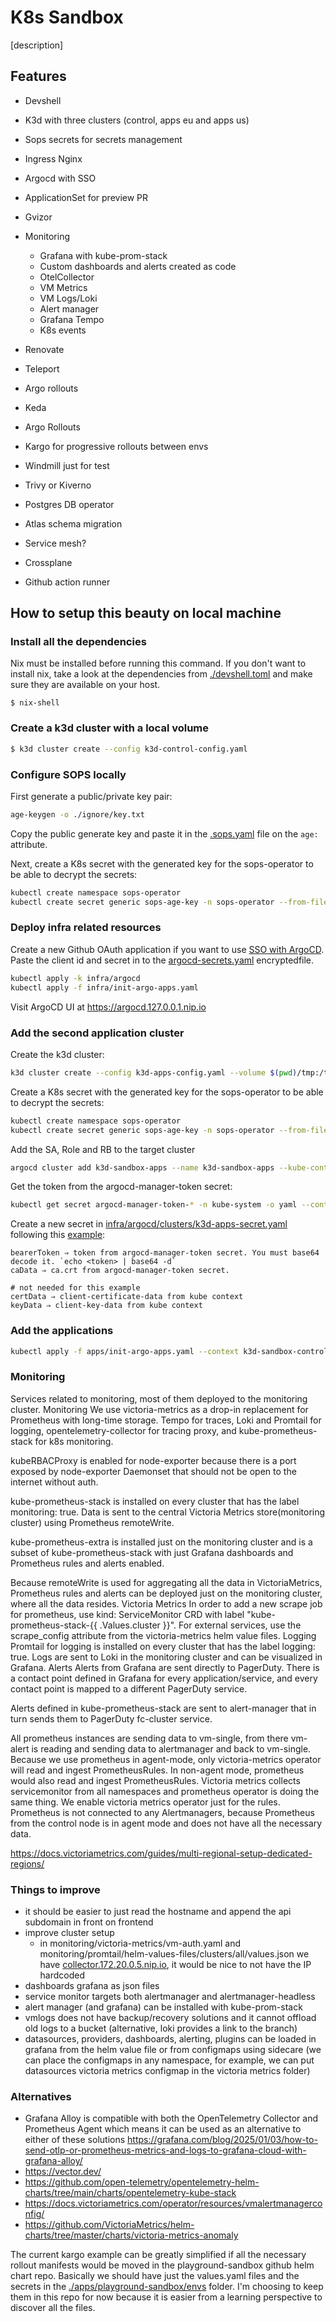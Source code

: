 # K8s Sandbox

[description]

## Features

- Devshell
- K3d with three clusters (control, apps eu and apps us)
- Sops secrets for secrets management
- Ingress Nginx
- Argocd with SSO
- ApplicationSet for preview PR
- Gvizor
- Monitoring
    - Grafana with kube-prom-stack
    - Custom dashboards and alerts created as code
    - OtelCollector
    - VM Metrics
    - VM Logs/Loki
    - Alert manager
    - Grafana Tempo
    - K8s events
- Renovate
- Teleport
- Argo rollouts
- Keda
- Argo Rollouts
- Kargo for progressive rollouts between envs
- Windmill just for test
- Trivy or Kiverno

- Postgres DB operator
- Atlas schema migration
- Service mesh?
- Crossplane
- Github action runner


## How to setup this beauty on local machine

### Install all the dependencies

Nix must be installed before running this command. If you don't want to install nix, take a look at the dependencies from [./devshell.toml](./devshell.toml) and make sure they are available on your host.

```
$ nix-shell
```

### Create a k3d cluster with a local volume

```sh
$ k3d cluster create --config k3d-control-config.yaml
```

### Configure SOPS locally

First generate a public/private key pair:
```sh
age-keygen -o ./ignore/key.txt
```

Copy the public generate key and paste it in the [.sops.yaml](.sops.yaml) file on the `age:` attribute.

Next, create a K8s secret with the generated key for the sops-operator to be able to decrypt the secrets:

```sh
kubectl create namespace sops-operator
kubectl create secret generic sops-age-key -n sops-operator --from-file=./ignore/key.txt
```

### Deploy infra related resources

Create a new Github OAuth application if you want to use [SSO with ArgoCD](https://argo-cd.readthedocs.io/en/stable/operator-manual/user-management/#dex).
Paste the client id and secret in to the [argocd-secrets.yaml](infra/argocd/argocd-secrets.yaml) encryptedfile.

```sh
kubectl apply -k infra/argocd
kubectl apply -f infra/init-argo-apps.yaml
```

Visit ArgoCD UI at https://argocd.127.0.0.1.nip.io

### Add the second application cluster

Create the k3d cluster:
```sh
k3d cluster create --config k3d-apps-config.yaml --volume $(pwd)/tmp:/tmp/k3dvol
```

Create a K8s secret with the generated key for the sops-operator to be able to decrypt the secrets:

```sh
kubectl create namespace sops-operator
kubectl create secret generic sops-age-key -n sops-operator --from-file=./ignore/key.txt
```

Add the SA, Role and RB to the target cluster
```sh
argocd cluster add k3d-sandbox-apps --name k3d-sandbox-apps --kube-context k3d-sandbox-control
```


Get the token from the argocd-manager-token secret:
```sh
kubectl get secret argocd-manager-token-* -n kube-system -o yaml --context k3d-sandbox-apps
```

Create a new secret in [infra/argocd/clusters/k3d-apps-secret.yaml](infra/argocd/clusters/k3d-apps-secret.yaml) following this [example](infra/argocd/clusters/example-secret.yaml):
```
bearerToken ⇒ token from argocd-manager-token secret. You must base64 decode it. `echo <token> | base64 -d`
caData ⇒ ca.crt from argocd-manager-token secret.

# not needed for this example
certData ⇒ client-certificate-data from kube context
keyData ⇒ client-key-data from kube context
```

### Add the applications

```sh
kubectl apply -f apps/init-argo-apps.yaml --context k3d-sandbox-control
```


### Monitoring

Services related to monitoring, most of them deployed to the monitoring cluster.
Monitoring
We use victoria-metrics as a drop-in replacement for Prometheus with long-time storage. Tempo for traces, Loki and Promtail for logging, opentelemetry-collector for tracing proxy, and kube-prometheus-stack for k8s monitoring.

kubeRBACProxy is enabled for node-exporter because there is a port exposed by node-exporter Daemonset that should not be open to the internet without auth.

kube-prometheus-stack is installed on every cluster that has the label monitoring: true. Data is sent to the central Victoria Metrics store(monitoring cluster) using Prometheus remoteWrite.

kube-prometheus-extra is installed just on the monitoring cluster and is a subset of kube-prometheus-stack with just Grafana dashboards and Prometheus rules and alerts enabled.

Because remoteWrite is used for aggregating all the data in VictoriaMetrics, Prometheus rules and alerts can be deployed just on the monitoring cluster, where all the data resides.
Victoria Metrics
In order to add a new scrape job for prometheus, use kind: ServiceMonitor CRD with label "kube-prometheus-stack-{{ .Values.cluster }}". For external services, use the scrape_config attribute from the victoria-metrics helm value files.
Logging
Promtail for logging is installed on every cluster that has the label logging: true. Logs are sent to Loki in the monitoring cluster and can be visualized in Grafana.
Alerts
Alerts from Grafana are sent directly to PagerDuty. There is a contact point defined in Grafana for every application/service, and every contact point is mapped to a different PagerDuty service.

Alerts defined in kube-prometheus-stack are sent to alert-manager that in turn sends them to PagerDuty fc-cluster service.


All prometheus instances are sending data to vm-single, from there vm-alert is reading and sending data to alertmanager and back to vm-single. Because we use prometheus in agent-mode, only victoria-metrics operator will read and ingest PrometheusRules. In non-agent mode, prometheus would also read and ingest PrometheusRules. Victoria metrics collects servicemonitor from all namespaces and prometheus operator is doing the same thing. We enable victoria metrics operator just for the rules. Prometheus is not connected to any Alertmanagers, because Prometheus from the control node is in agent mode and does not have all the necessary data.

https://docs.victoriametrics.com/guides/multi-regional-setup-dedicated-regions/


### Things to improve

- it should be easier to just read the hostname and append the api subdomain in front on frontend
- improve cluster setup
    - in monitoring/victoria-metrics/vm-auth.yaml and monitoring/promtail/helm-values-files/clusters/all/values.json we have [collector.172.20.0.5.nip.io](http://metrics-collector.172.20.0.5.nip.io/), it would be nice to not have the IP hardcoded
- dashboards grafana as json files
- service monitor targets both alertmanager and alertmanager-headless
- alert manager (and grafana) can be installed with kube-prom-stack
- vmlogs does not have backup/recovery solutions and it cannot offload old logs to a bucket (alternative, loki provides a link to the branch)
- datasources, providers, dashboards, alerting, plugins can be loaded in grafana from the helm value file or from configmaps using sidecare (we can place the configmaps in any namespace, for example, we can put datasources victoria metrics configmap in the victoria metrics folder)


### Alternatives

- Grafana Alloy is compatible with both the OpenTelemetry Collector and Prometheus Agent which means it can be used as an alternative to either of these solutions https://grafana.com/blog/2025/01/03/how-to-send-otlp-or-prometheus-metrics-and-logs-to-grafana-cloud-with-grafana-alloy/
- https://vector.dev/
- https://github.com/open-telemetry/opentelemetry-helm-charts/tree/main/charts/opentelemetry-kube-stack
- https://docs.victoriametrics.com/operator/resources/vmalertmanagerconfig/
- https://github.com/VictoriaMetrics/helm-charts/tree/master/charts/victoria-metrics-anomaly


The current kargo example can be greatly simplified if all the necessary rollout manifests would be moved in the playground-sandbox github helm chart repo. Basically we should have just the values.yaml files and the secrets in the [./apps/playground-sandbox/envs](./apps/playground-sandbox/envs) folder. I'm choosing to keep them in this repo for now because it is easier from a learning perspective to discover all the files.
